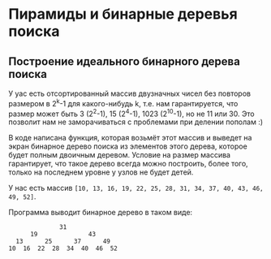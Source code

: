 # Пирамиды и бинарные деревья поиска

## Построение идеального бинарного дерева поиска

У yас есть отсортированный массив двузначных чисел без повторов размером в 2<sup>k</sup>-1 для какого-нибудь k, т.е. нам гарантируется, что размер может быть 3 (2<sup>2</sup>-1), 15 (2<sup>4</sup>-1), 1023 (2<sup>10</sup>-1), но не 11 или 30. Это позволит нам не заморачиваться с проблемами при делении пополам :)

В коде написана функция, которая возьмёт этот массив и выведет на экран бинарное дерево поиска из элементов этого дерева, которое будет полным двоичным деревом. Условие на размер массива гарантирует, что такое дерево всегда можно построить, более того, только на последнем уровне у узлов не будет детей.

У нас есть массив `[10, 13, 16, 19, 22, 25, 28, 31, 34, 37, 40, 43, 46, 49, 52]`.

Программа выводит бинарное дерево в таком виде:
```
              31              
      19              43      
  13      25      37      49  
10  16  22  28  34  40  46  52
```
